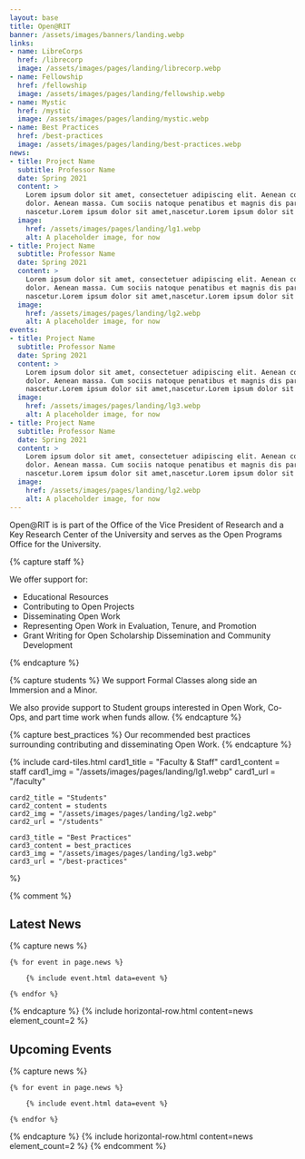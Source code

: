 ```yaml
---
layout: base
title: Open@RIT
banner: /assets/images/banners/landing.webp
links:
- name: LibreCorps
  href: /librecorp
  image: /assets/images/pages/landing/librecorp.webp
- name: Fellowship
  href: /fellowship
  image: /assets/images/pages/landing/fellowship.webp
- name: Mystic
  href: /mystic
  image: /assets/images/pages/landing/mystic.webp
- name: Best Practices
  href: /best-practices
  image: /assets/images/pages/landing/best-practices.webp
news:
- title: Project Name
  subtitle: Professor Name
  date: Spring 2021
  content: >
    Lorem ipsum dolor sit amet, consectetuer adipiscing elit. Aenean commodo ligula eget
    dolor. Aenean massa. Cum sociis natoque penatibus et magnis dis parturient montes,
    nascetur.Lorem ipsum dolor sit amet,nascetur.Lorem ipsum dolor sit .
  image:
    href: /assets/images/pages/landing/lg1.webp
    alt: A placeholder image, for now
- title: Project Name
  subtitle: Professor Name
  date: Spring 2021
  content: >
    Lorem ipsum dolor sit amet, consectetuer adipiscing elit. Aenean commodo ligula eget
    dolor. Aenean massa. Cum sociis natoque penatibus et magnis dis parturient montes,
    nascetur.Lorem ipsum dolor sit amet,nascetur.Lorem ipsum dolor sit .
  image:
    href: /assets/images/pages/landing/lg2.webp
    alt: A placeholder image, for now
events:
- title: Project Name
  subtitle: Professor Name
  date: Spring 2021
  content: >
    Lorem ipsum dolor sit amet, consectetuer adipiscing elit. Aenean commodo ligula eget
    dolor. Aenean massa. Cum sociis natoque penatibus et magnis dis parturient montes,
    nascetur.Lorem ipsum dolor sit amet,nascetur.Lorem ipsum dolor sit .
  image:
    href: /assets/images/pages/landing/lg3.webp
    alt: A placeholder image, for now
- title: Project Name
  subtitle: Professor Name
  date: Spring 2021
  content: >
    Lorem ipsum dolor sit amet, consectetuer adipiscing elit. Aenean commodo ligula eget
    dolor. Aenean massa. Cum sociis natoque penatibus et magnis dis parturient montes,
    nascetur.Lorem ipsum dolor sit amet,nascetur.Lorem ipsum dolor sit .
  image:
    href: /assets/images/pages/landing/lg2.webp
    alt: A placeholder image, for now
---
```


Open@RIT is is part of the Office of the Vice President of Research and a Key Research Center of the University and serves as the Open Programs Office for the University.

{% capture staff %}

We offer support for:
- Educational Resources
- Contributing to Open Projects
- Disseminating Open Work
- Representing Open Work in Evaluation, Tenure, and Promotion
- Grant Writing for Open Scholarship Dissemination and Community Development

{% endcapture %}

{% capture students %}
We support Formal Classes along side an Immersion and a Minor.

We also provide support to Student groups interested in Open Work, Co-Ops, and part time work when funds allow.
{% endcapture %}

{% capture best_practices %}
Our recommended best practices surrounding contributing and disseminating Open Work.
{% endcapture %}

{% include card-tiles.html
	card1_title = "Faculty & Staff"
	card1_content = staff
	card1_img = "/assets/images/pages/landing/lg1.webp"
	card1_url = "/faculty"

	card2_title = "Students"
	card2_content = students
	card2_img = "/assets/images/pages/landing/lg2.webp"
	card2_url = "/students"

	card3_title = "Best Practices"
	card3_content = best_practices
	card3_img = "/assets/images/pages/landing/lg3.webp"
	card3_url = "/best-practices"
%}

{% comment %}
## Latest News

{% capture news %}

	{% for event in page.news %}

		{% include event.html data=event %}

	{% endfor %}

{% endcapture %}
{% include horizontal-row.html content=news element_count=2 %}

## Upcoming Events

{% capture news %}

	{% for event in page.news %}

		{% include event.html data=event %}

	{% endfor %}

{% endcapture %}
{% include horizontal-row.html content=news element_count=2 %}
{% endcomment %}
